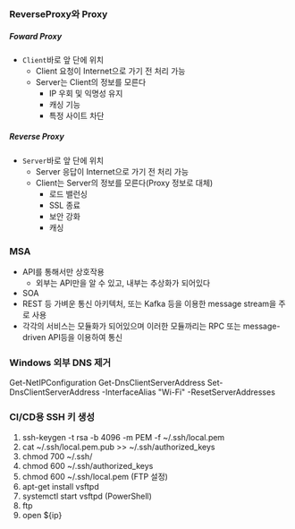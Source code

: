 ### ReverseProxy와 Proxy
##### Foward Proxy
- `Client`바로 앞 단에 위치
	- Client 요청이 Internet으로 가기 전 처리 가능
	- Server는 Client의 정보를 모른다
		- IP 우회 및 익명성 유지
		- 캐싱 기능
		- 특정 사이트 차단
##### Reverse Proxy
- `Server`바로 앞 단에 위치
	- Server 응답이 Internet으로 가기 전 처리 가능
	- Client는 Server의 정보를 모른다(Proxy 정보로 대체)
		- 로드 밸런싱
		- SSL 종료
		- 보안 강화
		- 캐싱

### MSA
- API를 통해서만 상호작용
	- 외부는 API만을 알 수 있고, 내부는 추상화가 되어있다
- SOA
- REST 등 가벼운 통신 아키텍처, 또는 Kafka 등을 이용한 message stream을 주로 사용
- 각각의 서비스는 모듈화가 되어있으며 이러한 모듈까리는 RPC 또는 message-driven API등을 이용하여 통신

### Windows 외부 DNS 제거
Get-NetIPConfiguration
Get-DnsClientServerAddress
Set-DnsClientServerAddress -InterfaceAlias "Wi-Fi" -ResetServerAddresses

### CI/CD용 SSH 키 생성
1. ssh-keygen -t rsa -b 4096 -m PEM -f ~/.ssh/local.pem
2. cat ~/.ssh/local.pem.pub >> ~/.ssh/authorized_keys
3. chmod 700 ~/.ssh/
4. chmod 600 ~/.ssh/authorized_keys
5. chmod 600 ~/.ssh/local.pem
(FTP 설정)
1. apt-get install vsftpd
2. systemctl start vsftpd
(PowerShell)
1. ftp
2. open ${ip}